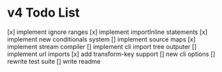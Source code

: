 # v4 Todo List
[x] implement ignore ranges
[x] implement importInline statements
[x] implement new conditionals system
[] implement source maps
[x] implement stream compiler
[] implement cli import tree outputer
[] implement url imports
[x] add transform-key support
[] new cli options
[] rewrite test suite
[] write readme